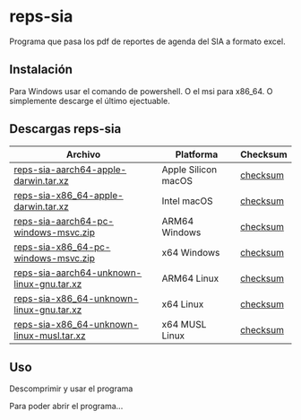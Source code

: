 # reps-sia



Programa que pasa los pdf de reportes de agenda del SIA a formato excel.

## Instalación

Para Windows usar el comando de powershell. O el msi para x86_64.
O simplemente descarge el último ejectuable.

## Descargas reps-sia

|  Archivo  | Platforma | Checksum |
|--------|----------|----------|
| [reps-sia-aarch64-apple-darwin.tar.xz](https://github.com/jovillarrealm/reps-sia/releases/download/v0.4.1/reps-sia-aarch64-apple-darwin.tar.xz) | Apple Silicon macOS | [checksum](https://github.com/jovillarrealm/reps-sia/releases/download/v0.4.1/reps-sia-aarch64-apple-darwin.tar.xz.sha256) |
| [reps-sia-x86_64-apple-darwin.tar.xz](https://github.com/jovillarrealm/reps-sia/releases/download/v0.4.1/reps-sia-x86_64-apple-darwin.tar.xz) | Intel macOS | [checksum](https://github.com/jovillarrealm/reps-sia/releases/download/v0.4.1/reps-sia-x86_64-apple-darwin.tar.xz.sha256) |
| [reps-sia-aarch64-pc-windows-msvc.zip](https://github.com/jovillarrealm/reps-sia/releases/download/v0.4.1/reps-sia-aarch64-pc-windows-msvc.zip) | ARM64 Windows | [checksum](https://github.com/jovillarrealm/reps-sia/releases/download/v0.4.1/reps-sia-aarch64-pc-windows-msvc.zip.sha256) |
| [reps-sia-x86_64-pc-windows-msvc.zip](https://github.com/jovillarrealm/reps-sia/releases/download/v0.4.1/reps-sia-x86_64-pc-windows-msvc.zip) | x64 Windows | [checksum](https://github.com/jovillarrealm/reps-sia/releases/download/v0.4.1/reps-sia-x86_64-pc-windows-msvc.zip.sha256) |
| [reps-sia-aarch64-unknown-linux-gnu.tar.xz](https://github.com/jovillarrealm/reps-sia/releases/download/v0.4.1/reps-sia-aarch64-unknown-linux-gnu.tar.xz) | ARM64 Linux | [checksum](https://github.com/jovillarrealm/reps-sia/releases/download/v0.4.1/reps-sia-aarch64-unknown-linux-gnu.tar.xz.sha256) |
| [reps-sia-x86_64-unknown-linux-gnu.tar.xz](https://github.com/jovillarrealm/reps-sia/releases/download/v0.4.1/reps-sia-x86_64-unknown-linux-gnu.tar.xz) | x64 Linux | [checksum](https://github.com/jovillarrealm/reps-sia/releases/download/v0.4.1/reps-sia-x86_64-unknown-linux-gnu.tar.xz.sha256) |
| [reps-sia-x86_64-unknown-linux-musl.tar.xz](https://github.com/jovillarrealm/reps-sia/releases/download/v0.4.1/reps-sia-x86_64-unknown-linux-musl.tar.xz) | x64 MUSL Linux | [checksum](https://github.com/jovillarrealm/reps-sia/releases/download/v0.4.1/reps-sia-x86_64-unknown-linux-musl.tar.xz.sha256) |

## Uso

Descomprimir y usar el programa

Para poder abrir el programa...
